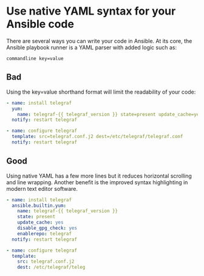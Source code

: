 # Use native YAML syntax for your Ansible code

There are several ways you can write your code in Ansible. At its core, the Ansible playbook runner is a YAML parser with added logic such as:

```
commandline key=value
```

## Bad

Using the key=value shorthand format will limit the readability of your code:

```yaml
- name: install telegraf
  yum:
    name: telegraf-{{ telegraf_version }} state=present update_cache=yes disable_gpg_check=yes enablerepo=telegraf
  notify: restart telegraf

- name: configure telegraf
  template: src=telegraf.conf.j2 dest=/etc/telegraf/telegraf.conf
  notify: restart telegraf
```

## Good

Using native YAML has a few more lines but it reduces horizontal scrolling and line wrapping. Another benefit is the improved syntax highlighting in modern text editor software.

```yaml
- name: install telegraf
  ansible.builtin.yum:
    name: telegraf-{{ telegraf_version }}
    state: present
    update_cache: yes
    disable_gpg_check: yes
    enablerepo: telegraf
  notify: restart telegraf

- name: configure telegraf
  template:
    src: telegraf.conf.j2
    dest: /etc/telegraf/teleg
```
